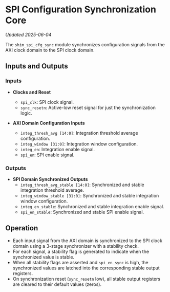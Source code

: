 # SPI Configuration Synchronization Core
*Updated 2025-06-04*

The `shim_spi_cfg_sync` module synchronizes configuration signals from the AXI clock domain to the SPI clock domain.

## Inputs and Outputs

### Inputs

- **Clocks and Reset**
  - `spi_clk`: SPI clock signal.
  - `sync_resetn`: Active-low reset signal for just the synchronization logic.

- **AXI Domain Configuration Inputs**
  - `integ_thresh_avg [14:0]`: Integration threshold average configuration.
  - `integ_window [31:0]`: Integration window configuration.
  - `integ_en`: Integration enable signal.
  - `spi_en`: SPI enable signal.

### Outputs

- **SPI Domain Synchronized Outputs**
  - `integ_thresh_avg_stable [14:0]`: Synchronized and stable integration threshold average.
  - `integ_window_stable [31:0]`: Synchronized and stable integration window configuration.
  - `integ_en_stable`: Synchronized and stable integration enable signal.
  - `spi_en_stable`: Synchronized and stable SPI enable signal.

## Operation

- Each input signal from the AXI domain is synchronized to the SPI clock domain using a 3-stage synchronizer with a stability check.
- For each signal, a stability flag is generated to indicate when the synchronized value is stable.
- When all stability flags are asserted and `spi_en_sync` is high, the synchronized values are latched into the corresponding stable output registers.
- On synchronization reset (`sync_resetn` low), all stable output registers are cleared to their default values (zeros).

